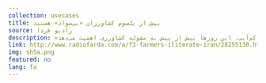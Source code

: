 ```yaml
---
collection: usecases
title: بیش از یک‌سوم کشاورزان «بی‌سواد» هستند
source: رادیو فردا 
description: «افزایش بهره‌وری در کشاورزی» شاه‌بیت تمام اظهارنظرهای کارشناسان و مسئولان مرتبط با بحث کشاوری در ایران است. کشوری که به دلیل اقلیم خاص خود و روبه‌رو شدن با معضل کم‌آبی، این روزها بیش از پیش به مقوله کشاورزی اهمیت می‌دهد.
link: http://www.radiofarda.com/a/f3-farmers-iliterate-iran/28255130.html
img: sh5a.png
featured: no
lang: fa
---
```

